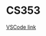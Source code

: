 # CS353

[VSCode link](https://prod.liveshare.vsengsaas.visualstudio.com/join?96E073B62E04BE4A8DCA6EB96F82C46E3D73)